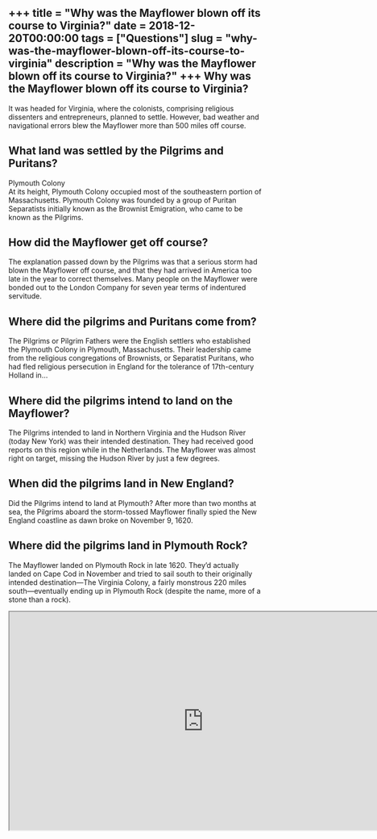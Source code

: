 +++
title = "Why was the Mayflower blown off its course to Virginia?"
date = 2018-12-20T00:00:00
tags = ["Questions"]
slug = "why-was-the-mayflower-blown-off-its-course-to-virginia"
description = "Why was the Mayflower blown off its course to Virginia?"
+++
Why was the Mayflower blown off its course to Virginia?
-------------------------------------------------------

It was headed for Virginia, where the colonists, comprising religious dissenters and entrepreneurs, planned to settle. However, bad weather and navigational errors blew the Mayflower more than 500 miles off course.

What land was settled by the Pilgrims and Puritans?
---------------------------------------------------

Plymouth Colony  
At its height, Plymouth Colony occupied most of the southeastern portion of Massachusetts. Plymouth Colony was founded by a group of Puritan Separatists initially known as the Brownist Emigration, who came to be known as the Pilgrims.

How did the Mayflower get off course?
-------------------------------------

The explanation passed down by the Pilgrims was that a serious storm had blown the Mayflower off course, and that they had arrived in America too late in the year to correct themselves. Many people on the Mayflower were bonded out to the London Company for seven year terms of indentured servitude.

Where did the pilgrims and Puritans come from?
----------------------------------------------

The Pilgrims or Pilgrim Fathers were the English settlers who established the Plymouth Colony in Plymouth, Massachusetts. Their leadership came from the religious congregations of Brownists, or Separatist Puritans, who had fled religious persecution in England for the tolerance of 17th-century Holland in…

Where did the pilgrims intend to land on the Mayflower?
-------------------------------------------------------

The Pilgrims intended to land in Northern Virginia and the Hudson River (today New York) was their intended destination. They had received good reports on this region while in the Netherlands. The Mayflower was almost right on target, missing the Hudson River by just a few degrees.

When did the pilgrims land in New England?
------------------------------------------

Did the Pilgrims intend to land at Plymouth? After more than two months at sea, the Pilgrims aboard the storm-tossed Mayflower finally spied the New England coastline as dawn broke on November 9, 1620.

Where did the pilgrims land in Plymouth Rock?
---------------------------------------------

The Mayflower landed on Plymouth Rock in late 1620. They’d actually landed on Cape Cod in November and tried to sail south to their originally intended destination—The Virginia Colony, a fairly monstrous 220 miles south—eventually ending up in Plymouth Rock (despite the name, more of a stone than a rock).

<iframe allow="accelerometer; autoplay; clipboard-write; encrypted-media; gyroscope; picture-in-picture" allowfullscreen="" class="__youtube_prefs__  epyt-is-override  no-lazyload" data-no-lazy="1" data-origheight="433" data-origwidth="770" data-skipgform_ajax_framebjll="" height="433" id="_ytid_63014" loading="lazy" src="https://www.youtube.com/embed/YISdV-ZpHBw?enablejsapi=1&autoplay=0&cc_load_policy=0&cc_lang_pref=&iv_load_policy=1&loop=0&modestbranding=0&rel=1&fs=1&playsinline=0&autohide=2&theme=dark&color=red&controls=1&" title="YouTube player" width="770"></iframe>